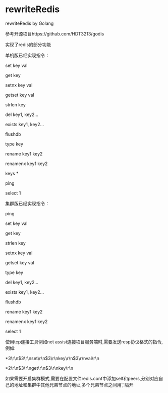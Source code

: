 # rewriteRedis
rewriteRedis by Golang


参考开源项目https://github.com/HDT3213/godis

实现了redis的部分功能

单机版已经实现指令：

  set key val
  
  get key
  
  setnx key val
  
  getset key val
  
  strlen key
  
  del key1, key2...
  
  exists key1, key2...
  
  flushdb
  
  type key
  
  rename key1 key2
  
  renamenx key1 key2
  
  keys *
  
  ping
  
  select 1
  
集群版已经实现指令：

  ping
  
  set key val
  
  get key
  
  strlen key
  
  setnx key val
  
  getset key val
  
  type key
  
  del key1, key2...
  
  exists key1, key2...
  
  flushdb
  
  rename key1 key2
  
  renamenx key1 key2
  
  select 1
  
使用tcp连接工具例如net assist连接项目服务端时,需要发送resp协议格式的指令,例如:

  *3\r\n$3\r\nset\r\n$3\r\nkey\r\n$3\r\nval\r\n
  
  *2\r\n$3\r\nget\r\n$3\r\nkey\r\n
  

如果需要开启集群模式,需要在配置文件redis.conf中添加self和peers,分别对应自己的地址和集群中其他兄弟节点的地址,多个兄弟节点之间用','隔开
